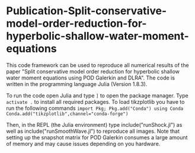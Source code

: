 # Publication-Split-conservative-model-order-reduction-for-hyperbolic-shallow-water-moment-equations

This code framework can be used to reproduce all numerical results of the paper "Split conservative model order reduction for hyperbolic shallow water moment equations using POD Galerkin and DLRA". The code is written in the programming language Julia (Version 1.8.3).

To run the code open Julia and type `]` to open the package manager. Type `activate .` to install all required packages. To load tikzplotlib you have to run the following commands
``
import Pkg; Pkg.add("Conda")
using Conda
Conda.add("tikzplotlib",channel="conda-forge")
``

Then, in the REPL (the Julia environment) type include("runShock.jl") as well as include("runSmoothWave.jl") to reproduce all images. Note that setting up the snapshot matrix for POD Galerkin consumes a large amount of memory and may cause issues depending on you hardware.
